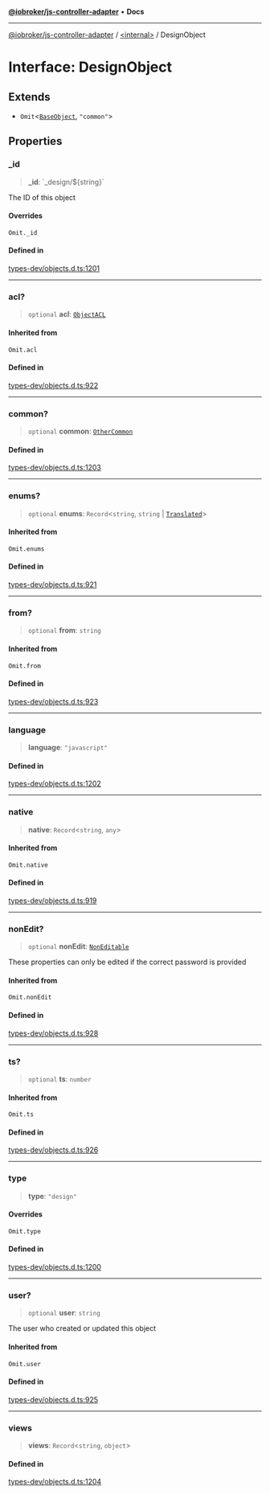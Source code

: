 [**@iobroker/js-controller-adapter**](../../README.md) • **Docs**

***

[@iobroker/js-controller-adapter](../../globals.md) / [\<internal\>](../README.md) / DesignObject

# Interface: DesignObject

## Extends

- `Omit`\<[`BaseObject`](BaseObject.md), `"common"`\>

## Properties

### \_id

> **\_id**: \`\_design/$\{string\}\`

The ID of this object

#### Overrides

`Omit._id`

#### Defined in

[types-dev/objects.d.ts:1201](https://github.com/ioBroker/ioBroker.js-controller/blob/5cf8c0f8f818a3bd00a8d0bf4c2516676b695603/packages/types-dev/objects.d.ts#L1201)

***

### acl?

> `optional` **acl**: [`ObjectACL`](ObjectACL.md)

#### Inherited from

`Omit.acl`

#### Defined in

[types-dev/objects.d.ts:922](https://github.com/ioBroker/ioBroker.js-controller/blob/5cf8c0f8f818a3bd00a8d0bf4c2516676b695603/packages/types-dev/objects.d.ts#L922)

***

### common?

> `optional` **common**: [`OtherCommon`](OtherCommon.md)

#### Defined in

[types-dev/objects.d.ts:1203](https://github.com/ioBroker/ioBroker.js-controller/blob/5cf8c0f8f818a3bd00a8d0bf4c2516676b695603/packages/types-dev/objects.d.ts#L1203)

***

### enums?

> `optional` **enums**: `Record`\<`string`, `string` \| [`Translated`](../type-aliases/Translated.md)\>

#### Inherited from

`Omit.enums`

#### Defined in

[types-dev/objects.d.ts:921](https://github.com/ioBroker/ioBroker.js-controller/blob/5cf8c0f8f818a3bd00a8d0bf4c2516676b695603/packages/types-dev/objects.d.ts#L921)

***

### from?

> `optional` **from**: `string`

#### Inherited from

`Omit.from`

#### Defined in

[types-dev/objects.d.ts:923](https://github.com/ioBroker/ioBroker.js-controller/blob/5cf8c0f8f818a3bd00a8d0bf4c2516676b695603/packages/types-dev/objects.d.ts#L923)

***

### language

> **language**: `"javascript"`

#### Defined in

[types-dev/objects.d.ts:1202](https://github.com/ioBroker/ioBroker.js-controller/blob/5cf8c0f8f818a3bd00a8d0bf4c2516676b695603/packages/types-dev/objects.d.ts#L1202)

***

### native

> **native**: `Record`\<`string`, `any`\>

#### Inherited from

`Omit.native`

#### Defined in

[types-dev/objects.d.ts:919](https://github.com/ioBroker/ioBroker.js-controller/blob/5cf8c0f8f818a3bd00a8d0bf4c2516676b695603/packages/types-dev/objects.d.ts#L919)

***

### nonEdit?

> `optional` **nonEdit**: [`NonEditable`](NonEditable.md)

These properties can only be edited if the correct password is provided

#### Inherited from

`Omit.nonEdit`

#### Defined in

[types-dev/objects.d.ts:928](https://github.com/ioBroker/ioBroker.js-controller/blob/5cf8c0f8f818a3bd00a8d0bf4c2516676b695603/packages/types-dev/objects.d.ts#L928)

***

### ts?

> `optional` **ts**: `number`

#### Inherited from

`Omit.ts`

#### Defined in

[types-dev/objects.d.ts:926](https://github.com/ioBroker/ioBroker.js-controller/blob/5cf8c0f8f818a3bd00a8d0bf4c2516676b695603/packages/types-dev/objects.d.ts#L926)

***

### type

> **type**: `"design"`

#### Overrides

`Omit.type`

#### Defined in

[types-dev/objects.d.ts:1200](https://github.com/ioBroker/ioBroker.js-controller/blob/5cf8c0f8f818a3bd00a8d0bf4c2516676b695603/packages/types-dev/objects.d.ts#L1200)

***

### user?

> `optional` **user**: `string`

The user who created or updated this object

#### Inherited from

`Omit.user`

#### Defined in

[types-dev/objects.d.ts:925](https://github.com/ioBroker/ioBroker.js-controller/blob/5cf8c0f8f818a3bd00a8d0bf4c2516676b695603/packages/types-dev/objects.d.ts#L925)

***

### views

> **views**: `Record`\<`string`, `object`\>

#### Defined in

[types-dev/objects.d.ts:1204](https://github.com/ioBroker/ioBroker.js-controller/blob/5cf8c0f8f818a3bd00a8d0bf4c2516676b695603/packages/types-dev/objects.d.ts#L1204)
